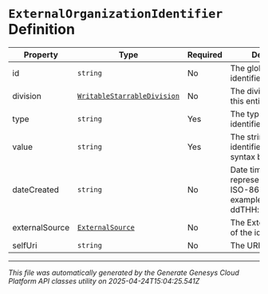 # `ExternalOrganizationIdentifier` Definition

| Property | Type | Required | Description |
|----------|------|----------|-------------|
| id | `string` | No | The globally unique identifier for the object. |
| division | [`WritableStarrableDivision`](writablestarrabledivision-definition.md) | No | The division to which this entity belongs. |
| type | `string` | Yes | The type of this identifier |
| value | `string` | Yes | The string value of the identifier. Will vary in syntax by type. |
| dateCreated | `string` | No | Date time is represented as an ISO-8601 string. For example: yyyy-MM-ddTHH:mm:ss[.mmm]Z |
| externalSource | [`ExternalSource`](externalsource-definition.md) | No | The External Source ID of the identifier |
| selfUri | `string` | No | The URI for this object |

---

*This file was automatically generated by the Generate Genesys Cloud Platform API classes utility on 2025-04-24T15:04:25.541Z*